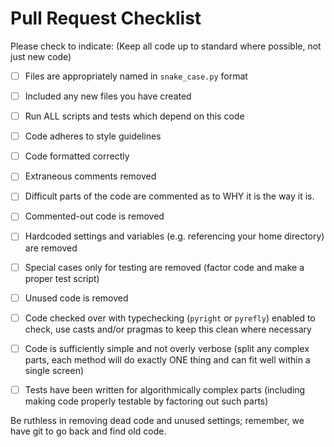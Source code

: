 # Pull Request Checklist

Please check to indicate:
(Keep all code up to standard where possible, not just new code)

- [ ] Files are appropriately named in `snake_case.py` format

- [ ] Included any new files you have created

- [ ] Run ALL scripts and tests which depend on this code

- [ ] Code adheres to style guidelines

- [ ] Code formatted correctly

- [ ] Extraneous comments removed

- [ ] Difficult parts of the code are commented as to WHY it is the way it is.
  
- [ ] Commented-out code is removed

- [ ] Hardcoded settings and variables (e.g. referencing your home directory) are removed

- [ ] Special cases only for testing are removed (factor code and make a proper test script)

- [ ] Unused code is removed

- [ ] Code checked over with typechecking (`pyright` or `pyrefly`)  enabled to check, use casts and/or pragmas to keep this clean where necessary 

- [ ] Code is sufficiently simple and not overly verbose (split any complex parts, each method will do exactly ONE thing and can fit well within a single screen)

- [ ] Tests have been written for algorithmically complex parts (including making code properly testable by factoring out such parts)

Be ruthless in removing dead code and unused settings; remember, we have git to go back and find old code. 
